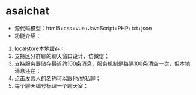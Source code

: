 # asaichat
- 源代码模型：html5+css+vue+JavaScript+PHP+txt+json
- 功能介绍：
1. localstore本地缓存；
2. 支持区分群聊的聊天窗口设计，仿微信；
3. 支持服务器储存最近约100条消息，服务机制是每隔100条清空一次，但本地消息还在；
4. 点击发言人的名称可以跟他/她私聊；
5. 每个聊天编号标识一个聊天室；